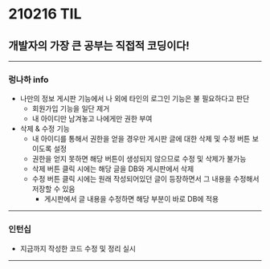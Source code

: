 # 210216 TIL
## 개발자의 가장 큰 공부는 직접적 코딩이다!
------------------------------
### 렁나하 info
  * 나만의 정보 게시판 기능에서 나 외에 타인의 로그인 기능은 불 필요하다고 판단
      * 회원가입 기능을 일단 제거
      * 내 아이디만 남겨놓고 나에게만 권한 부여
  * 삭제 & 수정 기능
      * 내 아이디를 통해서 권한을 얻을 경우만 게시판 글에 대한 삭제 및 수정 버튼 보이도록 설정
      * 권한을 얻지 못하면 해당 버튼이 생성되지 않으므로 수정 및 삭제가 불가능
      * 삭제 버튼 클릭 시에는 해당 글을 DB와 게시판에서 삭제
      * 수정 버튼 클릭 시에는 원래 작성되어있던 글이 등장하면서 그 내용을 수정해서 저장할 수 있음
          * 게시판에서 글 내용을 수정하면 해당 부분이 바로 DB에 적용
-----------------------------
### 인턴십
 * 지금까지 작성한 코드 수정 및 정리 실시
----------------------------
